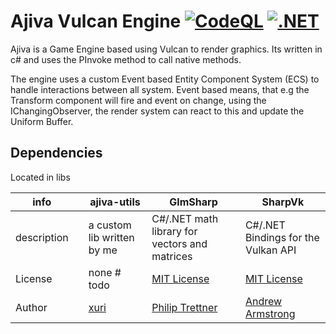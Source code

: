 # Ajiva Vulcan Engine [![CodeQL](https://github.com/xuri02/ajiva/actions/workflows/codeql-analysis.yml/badge.svg)](https://github.com/xuri02/ajiva/actions/workflows/codeql-analysis.yml) [![.NET](https://github.com/xuri02/ajiva/actions/workflows/dotnet.yml/badge.svg)](https://github.com/xuri02/ajiva/actions/workflows/dotnet.yml)

Ajiva is a Game Engine based using Vulcan to render graphics. Its written in c# and uses the PInvoke method to call native methods.

The engine uses a custom Event based Entity Component System (ECS) to handle interactions between all system. Event based means, that e.g the Transform component will fire and event on change, using the IChangingObserver, the render system can react to this and update the Uniform Buffer.

## Dependencies
Located in libs

info||ajiva-utils|GlmSharp|SharpVk|
|-|-|-|-|-|
description||a custom lib written by me|C#/.NET math library for vectors and matrices|C#/.NET Bindings for the Vulkan API|
License||none # todo|[MIT License](https://github.com/xuri02/GlmSharp/blob/bef0b608c123e131bd867cf16632c843442f2c2c/LICENSE)|[MIT License](https://github.com/xuri02/SharpVk/blob/570b33f4433400b156befaf5a17c8d6e5280c1e3/LICENSE)|
Author||[xuri](https://github.com/xuri02)|[Philip Trettner](https://github.com/Philip-Trettner)|[Andrew Armstrong](https://github.com/FacticiusVir)
